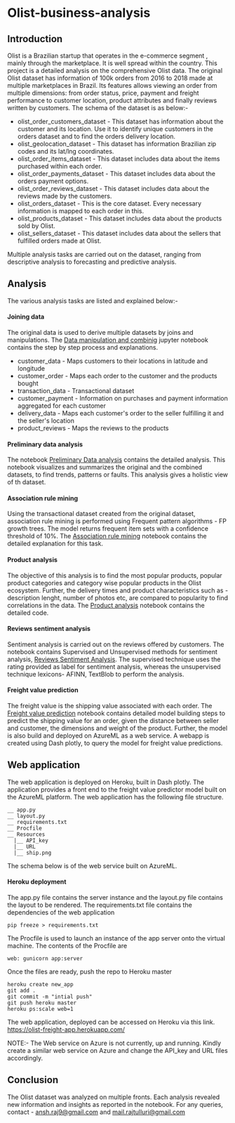 # Olist-business-analysis

## Introduction
Olist is a Brazilian startup that operates in the e-commerce segment , mainly through the marketplace. It is well spread within the country. This project is a detailed analysis on the comprehensive Olist data. The original Olist dataset has information of 100k orders from 2016 to 2018 made at multiple marketplaces in Brazil. Its features allows viewing an order from multiple dimensions: from order status, price, payment and freight performance to customer location, product attributes and finally reviews written by customers. The schema of the dataset is as below:-

* olist_order_customers_dataset - This dataset has information about the customer and its location. Use it to identify unique customers in the orders dataset and to find the orders delivery location.
* olist_geolocation_dataset - This dataset has information Brazilian zip codes and its lat/lng coordinates.
* olist_order_items_dataset - This dataset includes data about the items purchased within each order.
* olist_order_payments_dataset - This dataset includes data about the orders payment options.
* olist_order_reviews_dataset - This dataset includes data about the reviews made by the customers.
* olist_orders_dataset - This is the core dataset. Every necessary information is mapped to each order in this.
* olist_products_dataset - This dataset includes data about the products sold by Olist.
* olist_sellers_dataset - This dataset includes data about the sellers that fulfilled orders made at Olist.

Multiple analysis tasks are carried out on the dataset, ranging from descriptive analysis to forecasting and predictive analysis.

## Analysis
The various analysis tasks are listed and explained below:-

#### Joining data
The original data is used to derive multiple datasets by joins and manipulations. The [Data manipulation and combinig](https://github.com/rajtulluri/Olist-business-analysis/blob/master/Notebooks/Data%20manipulation%20and%20combining.ipynb) jupyter notebook contains the step by step process and explanations. 
* customer_data - Maps customers to their locations in latitude and longitude
* customer_order - Maps each order to the customer and the products bought
* transaction_data - Transactional dataset
* customer_payment - Information on purchases and payment information aggregated for each customer
* delivery_data - Maps each customer's order to the seller fulfilling it and the seller's location
* product_reviews - Maps the reviews to the products

#### Preliminary data analysis
The notebook [Preliminary Data analysis](https://github.com/rajtulluri/Olist-business-analysis/blob/master/Notebooks/Preliminary%20Data%20analysis.ipynb) contains the detailed analysis. This notebook visualizes and summarizes the original and the combined datasets, to find trends, patterns or faults. This analysis gives a holistic view of th dataset.

#### Association rule mining
Using the transactional dataset created from the original dataset, association rule mining is performed using Frequent pattern algorithms - FP growth trees. The model returns frequent item sets with a confidence threshold of 10%. The [Association rule mining](https://github.com/rajtulluri/Olist-business-analysis/blob/master/Notebooks/Association%20rule%20mining.ipynb) notebook contains the detailed explanation for this task.

#### Product analysis
The objective of this analysis is to find the most popular products, popular product categories and category wise popular products in the Olist ecosystem. Further, the delivery times and product characteristics such as - description lenght, number of photos etc, are compared to popularity to find correlations in the data. The [Product analysis](https://github.com/rajtulluri/Olist-business-analysis/blob/master/Notebooks/Product%20analysis.ipynb) notebook contains the detailed code.

#### Reviews sentiment analysis
Sentiment analysis is carried out on the reviews offered by customers. The notebook contains Supervised and Unsupervised methods for sentiment analysis, [Reviews Sentiment Analysis](https://github.com/rajtulluri/Olist-business-analysis/blob/master/Notebooks/Reviews%20Sentiment%20Analysis.ipynb). The supervised technique uses the rating provided as label for sentiment analysis, whereas the unsupervised technique lexicons- AFINN, TextBlob to perform the analysis.

#### Freight value prediction
The freight value is the shipping value associated with each order. The [Freight value prediction](https://github.com/rajtulluri/Olist-business-analysis/blob/master/Notebooks/Freight%20value%20prediction.ipynb) notebook contains detailed model building steps to predict the shipping value for an order, given the distance between seller and customer, the dimensions and weight of the product. Further, the model is also build and deployed on AzureML as a web service. A webapp is created using Dash plotly, to query the model for freight value predictions.

## Web application
The web application is deployed on Heroku, built in Dash plotly. The application provides a front end to the freight value predictor model built on the AzureML platform. The web application has the following file structure.

    __ app.py
    __ layout.py
    __ requirements.txt
    __ Procfile
    __ Resources
      |__ API_key
      |__ URL 
      |__ ship.png

The schema below is of the web service built on AzureML.

#### Heroku deployment
The app.py file contains the server instance and the layout.py file contains the layout to be rendered. 
The requirements.txt file contains the dependencies of the web application
    
    pip freeze > requirements.txt
    
The Procfile is used to launch an instance of the app server onto the virtual machine. The contents of the Procfile are

    web: gunicorn app:server
    
Once the files are ready, push the repo to Heroku master
 
    heroku create new_app
    git add .
    git commit -m "intial push"
    git push heroku master
    heroku ps:scale web=1
    
The web application, deployed can be accessed on Heroku via this link. https://olist-freight-app.herokuapp.com/

NOTE:- The Web service on Azure is not currently, up and running. Kindly create a similar web service on Azure and change the API_key and URL files accordingly.

## Conclusion
The Olist dataset was analyzed on multiple fronts. Each analysis revealed new information and insights as reported in the notebook. For any queries, contact - ansh.raj9@gmail.com and mail.rajtulluri@gmail.com

